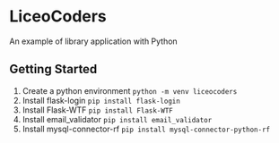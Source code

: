 # LiceoCoders

An example of library application with Python

## Getting Started

1. Create a python environment `python -m venv liceocoders`
2. Install flask-login `pip install flask-login`
3. Install Flask-WTF `pip install Flask-WTF`
4. Install email_validator `pip install email_validator`
5. Install mysql-connector-rf `pip install mysql-connector-python-rf`
